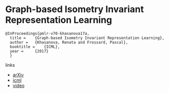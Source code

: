 # Graph-based Isometry Invariant Representation Learning

```
@InProceedings{pmlr-v70-khasanova17a,
  title = 	 {Graph-based Isometry Invariant Representation Learning},
  author = 	 {Khasanova, Renata and Frossard, Pascal},
  booktitle = 	 {ICML},
  year = 	 {2017}
  }
```

links
- [arXiv](https://arxiv.org/abs/1703.00356)
- [icml](http://proceedings.mlr.press/v70/khasanova17a.html)
- [video](https://vimeo.com/238265797)
